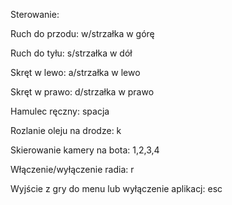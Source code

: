 Sterowanie: 

  Ruch do przodu: w/strzałka w górę
  
  Ruch do tyłu: s/strzałka w dół
  
  Skręt w lewo: a/strzałka w lewo
  
  Skręt w prawo: d/strzałka w prawo
  
  Hamulec ręczny: spacja
  
  Rozlanie oleju na drodze: k
  
  Skierowanie kamery na bota: 1,2,3,4
  
  Włączenie/wyłączenie radia: r

Wyjście z gry do menu lub wyłączenie aplikacj: esc

